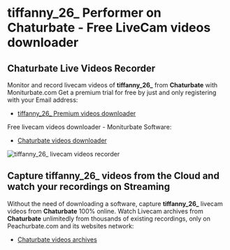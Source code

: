 # tiffanny_26_ Performer on Chaturbate - Free LiveCam videos downloader

## Chaturbate Live Videos Recorder

Monitor and record livecam videos of **tiffanny_26_** from **Chaturbate** with Moniturbate.com
Get a premium trial for free by just and only registering with your Email address:
* [tiffanny_26_ Premium videos downloader](https://moniturbate.com/request-demo-licence-key.html)

Free livecam videos downloader - Moniturbate Software:
* [Chaturbate videos downloader](https://moniturbate.com/moniturbate-download-software.html)

![tiffanny_26_ livecam videos recorder](https://peachurnet.com/templates/moniturbate-software.png)


## Capture tiffanny_26_ videos from the Cloud and watch your recordings on Streaming

Without the need of downloading a software, capture **tiffanny_26_** livecam videos from **Chaturbate** 100% online.
Watch Livecam archives from **Chaturbate** unlimitedly from thousands of existing recordings, only on Peachurbate.com and its websites network:
* [Chaturbate videos archives](https://peachurnet.com/)